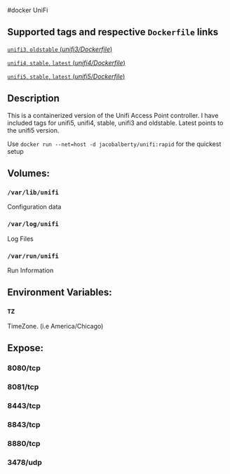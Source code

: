 #docker UniFi

## Supported tags and respective `Dockerfile` links

[`unifi3`, `oldstable` (*unifi3/Dockerfile*)](https://github.com/jacobalberty/unifi-docker/blob/master/unifi3/Dockerfile)

[`unifi4`, `stable`, `latest` (*unifi4/Dockerfile*)](https://github.com/jacobalberty/unifi-docker/blob/master/unifi4/Dockerfile)

[`unifi5`, `stable`, `latest` (*unifi5/Dockerfile*)](https://github.com/jacobalberty/unifi-docker/blob/master/unifi5/Dockerfile)

## Description 
This is a containerized version of the Unifi Access Point controller.
I have included tags for unifi5, unifi4, stable, unifi3 and oldstable. Latest points to the unifi5 version.

Use `docker run --net=host -d jacobalberty/unifi:rapid` for the quickest setup

## Volumes:

### `/var/lib/unifi`
Configuration data

### `/var/log/unifi`
Log Files

### `/var/run/unifi`
Run Information

## Environment Variables:
### `TZ`
TimeZone. (i.e America/Chicago)

## Expose:
### 8080/tcp
### 8081/tcp
### 8443/tcp
### 8843/tcp
### 8880/tcp
### 3478/udp
